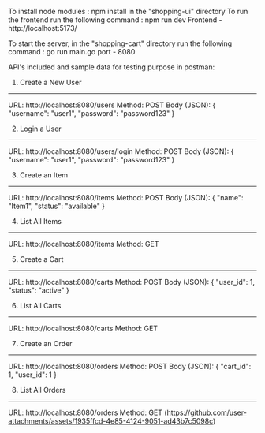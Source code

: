 To install node modules : npm install in the "shopping-ui" directory 
To run the frontend run the following command : npm run dev
Frontend - http://localhost:5173/ 

To start the server, in the "shopping-cart" directory run the following command : go run main.go
port - 8080

API's included and sample data for testing purpose in postman:

1. Create a New User
---------------------
URL: http://localhost:8080/users
Method: POST
Body (JSON):
{
  "username": "user1",
  "password": "password123"
}

2. Login a User
----------------
URL: http://localhost:8080/users/login
Method: POST
Body (JSON):
{
  "username": "user1",
  "password": "password123"
}

3. Create an Item
------------------
URL: http://localhost:8080/items
Method: POST
Body (JSON):
{
  "name": "Item1",
  "status": "available"
}

4. List All Items
------------------
URL: http://localhost:8080/items
Method: GET

5. Create a Cart
-----------------
URL: http://localhost:8080/carts
Method: POST
Body (JSON):
{
  "user_id": 1,
  "status": "active"
}

6. List All Carts
------------------
URL: http://localhost:8080/carts
Method: GET

7. Create an Order
-------------------
URL: http://localhost:8080/orders
Method: POST
Body (JSON):
{
  "cart_id": 1,
  "user_id": 1
}

8. List All Orders
-------------------
URL: http://localhost:8080/orders
Method: GET
(https://github.com/user-attachments/assets/1935ffcd-4e85-4124-9051-ad43b7c5098c)
